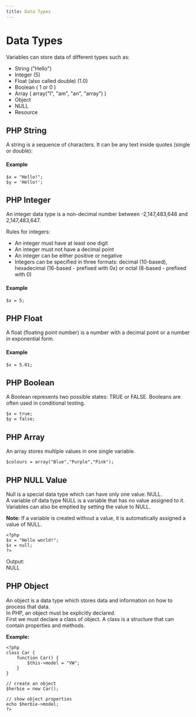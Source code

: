 ```yaml
---
title: Data Types
---
```


# Data Types

Variables can store data of different types such as:
* String ("Hello")
* Integer (5)
* Float (also called double) (1.0)
* Boolean ( 1 or 0 )
* Array ( array("I", "am", "an", "array") )
* Object
* NULL
* Resource

## PHP String

A string is a sequence of characters. It can be any text inside quotes (single or double):

#### Example
```
$x = "Hello!";
$y = 'Hello!';
```

## PHP Integer

An integer data type is a non-decimal number between -2,147,483,648 and 2,147,483,647.

Rules for integers:

* An integer must have at least one digit
* An integer must not have a decimal point
* An integer can be either positive or negative
* Integers can be specified in three formats: decimal (10-based), hexadecimal (16-based - prefixed with 0x) or octal (8-based - prefixed with 0)

#### Example
`$x = 5;`


## PHP Float

A float (floating point number) is a number with a decimal point or a number in exponential form.

#### Example
`$x = 5.01;`

## PHP Boolean

A Boolean represents two possible states: TRUE or FALSE. Booleans are often used in conditional testing.

```
$x = true;
$y = false;
```

## PHP Array

An array stores multiple values in one single variable.  

`$colours = array("Blue","Purple","Pink");`


## PHP NULL Value

Null is a special data type which can have only one value: NULL.  
A variable of data type NULL is a variable that has no value assigned to it.  
Variables can also be emptied by setting the value to NULL.  

**Note:** If a variable is created without a value, it is automatically assigned a value of NULL.  

```
<?php
$x = "Hello world!";
$x = null;
?>
```

Output:  
NULL


## PHP Object

An object is a data type which stores data and information on how to process that data.  
In PHP, an object must be explicitly declared.  
First we must declare a class of object. A class is a structure that can contain properties and methods.

**Example:**
```
<?php
class Car {
    function Car() {
        $this->model = "VW";
    }
}

// create an object
$herbie = new Car();

// show object properties
echo $herbie->model;
?>
```
